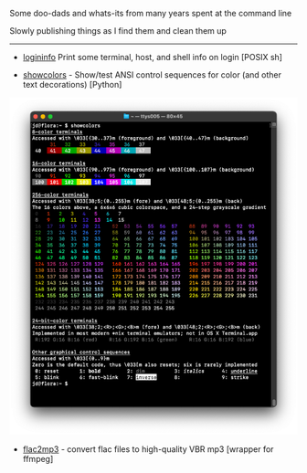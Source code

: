 Some doo-dads and whats-its from many years spent at the command line

Slowly publishing things as I find them and clean them up

---

* [logininfo](logininfo) Print some terminal, host, and shell info on login \[POSIX sh\]

* [showcolors](showcolors) - Show/test ANSI control sequences for color (and
  other text decorations) \[Python\]

![example output](showcolors-output-mac.png)

* [flac2mp3](flac2mp3) - convert flac files to high-quality VBR mp3 \[wrapper
  for ffmpeg\]